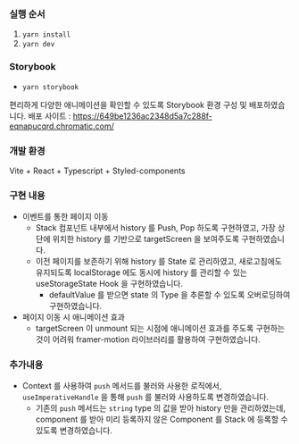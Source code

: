 ### 실행 순서

1. `yarn install`
2. `yarn dev`

### Storybook

- `yarn storybook`

편리하게 다양한 애니메이션을 확인할 수 있도록 Storybook 환경 구성 및 배포하였습니다.
배포 사이트 : https://649be1236ac2348d5a7c288f-eqnapucqrd.chromatic.com/

### 개발 환경

Vite + React + Typescript + Styled-components

### 구현 내용

- 이벤트를 통한 페이지 이동
  - Stack 컴포넌트 내부에서 history 를 Push, Pop 하도록 구현하였고, 가장 상단에 위치한 history 를 기반으로 targetScreen 을 보여주도록 구현하였습니다.
  - 이전 페이지를 보존하기 위해 history 를 State 로 관리하였고, 새로고침에도 유지되도록 localStorage 에도 동시에 history 를 관리할 수 있는 useStorageState Hook 을 구현하였습니다.
    - defaultValue 를 받으면 state 의 Type 을 추론할 수 있도록 오버로딩하여 구현하였습니다.
- 페이지 이동 시 애니메이션 효과
  - targetScreen 이 unmount 되는 시점에 애니메이션 효과를 주도록 구현하는 것이 어려워 framer-motion 라이브러리를 활용하여 구현하였습니다.

### 추가내용

- Context 를 사용하여 `push` 메서드를 불러와 사용한 로직에서, `useImperativeHandle` 을 통해 `push` 를 불러와 사용하도록 변경하였습니다.
  - 기존의 `push` 메서드는 `string` type 의 값을 받아 history 만을 관리하였는데, component 를 받아 미리 등록하지 않은 Component 를 Stack 에 등록할 수 있도록 변경하였습니다.
